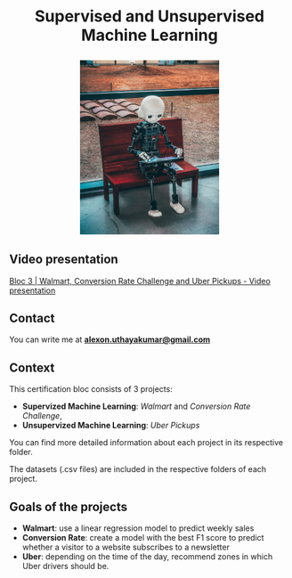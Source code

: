# <p align="center">Supervised and Unsupervised Machine Learning</p>

<p align="center"> <img src="ml_image.jpg" width="250"> </p>


## Video presentation

[Bloc 3 | Walmart, Conversion Rate Challenge and Uber Pickups - Video presentation](https://share.vidyard.com/watch/icCuiq5ypMMAgLfBvetnhm?)

## Contact

You can write me at **alexon.uthayakumar@gmail.com**

## Context 

This certification bloc consists of 3 projects:
- **Supervized Machine Learning**: *Walmart* and *Conversion Rate Challenge*,
- **Unsupervized Machine Learning**: *Uber Pickups*

You can find more detailed information about each project in its respective folder.

The datasets (.csv files) are included in the respective folders of each project. 

## Goals of the projects
 - **Walmart**: use a linear regression model to predict weekly sales 
 - **Conversion Rate**: create a model with the best F1 score to predict whether a visitor to a website subscribes to a newsletter
 - **Uber**: depending on the time of the day, recommend zones in which Uber drivers should be.
